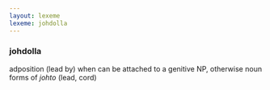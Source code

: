 ```yaml
---
layout: lexeme
lexeme: johdolla
---
```


###  johdolla 
adposition (lead by) when can be attached to a genitive NP, otherwise noun forms of *johto* (lead, cord)

